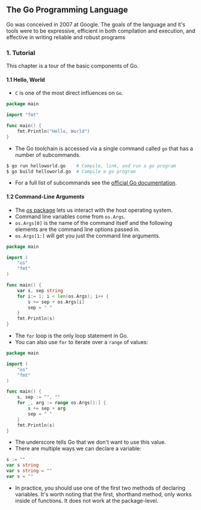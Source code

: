 ## The Go Programming Language
Go was conceived in 2007 at Google. The goals of the language and it's tools were to be expressive, efficient in both compilation and execution, and effective in writing reliable and robust programs

### 1. Tutorial
This chapter is a tour of the basic components of Go.

#### 1.1 Hello, World
- `C` is one of the most direct influences on `Go`.

```go
package main

import "fmt"

func main() {
    fmt.Println("Hello, World")
}
```
- The Go toolchain is accessed via a single command called `go` that has a number of subcommands.
```bash
$ go run helloworld.go    # Compile, link, and run a go program
$ go build helloworld.go  # Compile a go program
```
- For a full list of subcommands see the [official Go documentation](https://pkg.go.dev/cmd/go).

#### 1.2 Command-Line Arguments
- The [os package](https://pkg.go.dev/os) lets us interact with the host operating system.
- Command line variables come from `os.Args`.
- `os.Args[0]` is the name of the command itself and the following elements are the command line options passed in.
- `os.Args[1:]` will get you just the command line arguments.

```go
package main

import (
    "os"
    "fmt"
)

func main() {
    var s, sep string
    for i:= 1; i < len(os.Args); i++ {
        s += sep + os.Args[i]
        sep = " "
    }
    fmt.Println(s)
}
```

- The `for` loop is the only loop statement in Go.
- You can also use `for` to iterate over a `range` of values:

```go
package main

import (
    "os"
    "fmt"
)

func main() {
    s, sep := "", ""
    for _, arg := range os.Args[1:] {
        s += sep + arg
        sep = " "
    }
    fmt.Println(s)
}
```

- The underscore tells Go that we don't want to use this value.
- There are multiple ways we can declare a variable:

```go
s := ""
var s string
var s string = ""
var s = ""
```

- In practice, you should use one of the first two methods of declaring variables. It's worth noting that the first, shorthand method, only works inside of functions. It does not work at the package-level.
